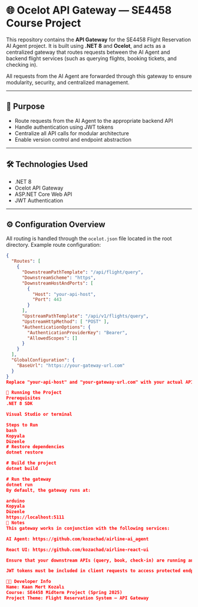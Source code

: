# 🌐 Ocelot API Gateway — SE4458 Course Project

This repository contains the **API Gateway** for the SE4458 Flight Reservation AI Agent project. It is built using **.NET 8** and **Ocelot**, and acts as a centralized gateway that routes requests between the AI Agent and backend flight services (such as querying flights, booking tickets, and checking in).

All requests from the AI Agent are forwarded through this gateway to ensure modularity, security, and centralized management.

---

## 🧭 Purpose

- Route requests from the AI Agent to the appropriate backend API
- Handle authentication using JWT tokens
- Centralize all API calls for modular architecture
- Enable version control and endpoint abstraction

---

## 🛠️ Technologies Used

- .NET 8
- Ocelot API Gateway
- ASP.NET Core Web API
- JWT Authentication

---

## ⚙️ Configuration Overview

All routing is handled through the `ocelot.json` file located in the root directory. Example route configuration:

```json
{
  "Routes": [
    {
      "DownstreamPathTemplate": "/api/flight/query",
      "DownstreamScheme": "https",
      "DownstreamHostAndPorts": [
        {
          "Host": "your-api-host",
          "Port": 443
        }
      ],
      "UpstreamPathTemplate": "/api/v1/flights/query",
      "UpstreamHttpMethod": [ "POST" ],
      "AuthenticationOptions": {
        "AuthenticationProviderKey": "Bearer",
        "AllowedScopes": []
      }
    }
  ],
  "GlobalConfiguration": {
    "BaseUrl": "https://your-gateway-url.com"
  }
}
Replace "your-api-host" and "your-gateway-url.com" with your actual API and deployment addresses.

🚀 Running the Project
Prerequisites
.NET 8 SDK

Visual Studio or terminal

Steps to Run
bash
Kopyala
Düzenle
# Restore dependencies
dotnet restore

# Build the project
dotnet build

# Run the gateway
dotnet run
By default, the gateway runs at:

arduino
Kopyala
Düzenle
https://localhost:5111
📌 Notes
This gateway works in conjunction with the following services:

AI Agent: https://github.com/kozachad/airline-ai_agent

React UI: https://github.com/kozachad/airline-react-ui

Ensure that your downstream APIs (query, book, check-in) are running and accessible.

JWT tokens must be included in client requests to access protected endpoints.

👨‍💻 Developer Info
Name: Kaan Mert Kozalı
Course: SE4458 Midterm Project (Spring 2025)
Project Theme: Flight Reservation System – API Gateway
